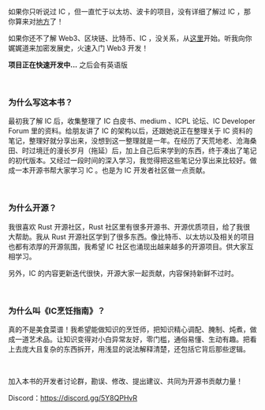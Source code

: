 如果你只听说过 IC ，但一直忙于以太坊、波卡的项目，没有详细了解过 IC ，那你算来对[地方](1.了解IC/1.了解IC.md)了！

如果你还不了解 Web3、区块链、比特币、IC ，没关系，从[这里](0.去中心化之旅/造梦家的冒险之旅.md)开始。听我向你娓娓道来加密发展史，火速入门 Web3 开发！

**项目正在快速开发中...** 之后会有英语版

<br>

### 为什么写这本书？

最初我了解 IC 后，收集整理了 IC 白皮书、medium 、ICPL 论坛、IC Developer Forum 里的资料。给朋友讲了 IC 的架构以后，还跟她说正在整理关于 IC 资料的笔记，整理好就分享出来，没想到这一整理就是一年。在经历了天荒地老、沧海桑田、时过境迁的漫长岁月（拖延）后，加上自己后来学到的东西，终于凑出了笔记的初代版本。又经过一段时间的深入学习，我觉得把这些笔记分享出来比较好。做成一本开源书帮大家学习 IC 。也是为 IC 开发者社区做一点贡献。

<br>

### 为什么开源？

我很喜欢 Rust 开源社区，Rust 社区里有很多开源书、开源优质项目，给了我很大帮助。我从 Rust 开源社区学到了很多东西。像比特币、以太坊以及相关的项目也都有浓厚的开源氛围，我希望 IC 社区也涌现出越来越多的开源项目。供大家互相学习。

另外，IC 的内容更新迭代很快，开源大家一起贡献，内容保持新鲜不过时。

<br>

### 为什么叫《IC烹饪指南》？

真的不是美食菜谱！我希望能做知识的烹饪师，把知识精心调配、腌制、炖煮，做成一道艺术品。让知识变得对小白异常友好，零门槛，通俗易懂、生动有趣。把看上去庞大且复杂的东西拆开，用浅显的说法解释清楚，还包括它背后那些逻辑。

<br>

加入本书的开发者讨论群，勘误、修改、提出建议、共同为开源书贡献力量！

Discord：https://discord.gg/5Y8QPHvR


